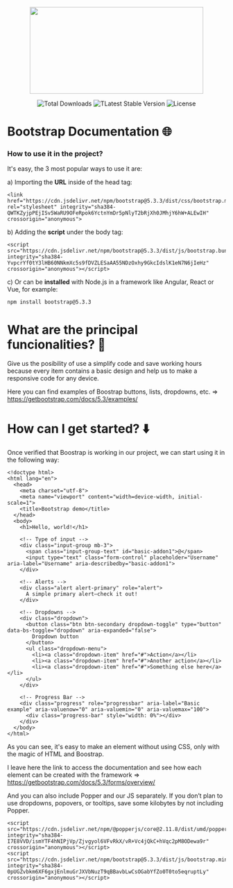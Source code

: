 <p align="center">
  <a href="https://getbootstrap.com/" target="_blank">
    <img src="https://i.imgur.com/UURHBWT.png" width="400" height="200">
  </a>
</p>

<p align="center">
  <img src="https://img.shields.io/badge/downloads-+500M-5555ff" alt="Total Downloads">
  <img src="https://img.shields.io/badge/version-v5-green" alt="TLatest Stable Version">
  <img src="https://img.shields.io/badge/license-MIT-yellow" alt="License">
</p>

# Bootstrap Documentation 🌐

### How to use it in the project?

It's easy, the 3 most popular ways to use it are:

a) Importing the **URL** inside of the head tag: 
```
<link href="https://cdn.jsdelivr.net/npm/bootstrap@5.3.3/dist/css/bootstrap.min.css" rel="stylesheet" integrity="sha384-QWTKZyjpPEjISv5WaRU9OFeRpok6YctnYmDr5pNlyT2bRjXh0JMhjY6hW+ALEwIH" crossorigin="anonymous">
```

b) Adding the **script** under the body tag:
```
<script src="https://cdn.jsdelivr.net/npm/bootstrap@5.3.3/dist/js/bootstrap.bundle.min.js" integrity="sha384-YvpcrYf0tY3lHB60NNkmXc5s9fDVZLESaAA55NDzOxhy9GkcIdslK1eN7N6jIeHz" crossorigin="anonymous"></script>
```

c) Or can be **installed** with Node.js in a framework like Angular, React or Vue, for example:
```
npm install bootstrap@5.3.3
```
# What are the principal funcionalities? 💎

Give us the posibility of use a simplify code and save working hours because every item contains a basic design and help us to make a responsive code for any device.

Here you can find examples of Boostrap buttons, lists, dropdowns, etc. => https://getbootstrap.com/docs/5.3/examples/

# How can I get started? ⬇️

Once verified that Boostrap is working in our project, we can start using it in the following way:
```
<!doctype html>
<html lang="en">
  <head>
    <meta charset="utf-8">
    <meta name="viewport" content="width=device-width, initial-scale=1">
    <title>Bootstrap demo</title>
  </head>
  <body>
    <h1>Hello, world!</h1>

    <!-- Type of input -->
    <div class="input-group mb-3">
      <span class="input-group-text" id="basic-addon1">@</span>
      <input type="text" class="form-control" placeholder="Username" aria-label="Username" aria-describedby="basic-addon1">
    </div>

    <!-- Alerts -->
    <div class="alert alert-primary" role="alert">
      A simple primary alert—check it out!
    </div>

    <!-- Dropdowns -->
    <div class="dropdown">
      <button class="btn btn-secondary dropdown-toggle" type="button" data-bs-toggle="dropdown" aria-expanded="false">
        Dropdown button
      </button>
      <ul class="dropdown-menu">
        <li><a class="dropdown-item" href="#">Action</a></li>
        <li><a class="dropdown-item" href="#">Another action</a></li>
        <li><a class="dropdown-item" href="#">Something else here</a></li>
      </ul>
    </div>

    <!-- Progress Bar -->
    <div class="progress" role="progressbar" aria-label="Basic example" aria-valuenow="0" aria-valuemin="0" aria-valuemax="100">
      <div class="progress-bar" style="width: 0%"></div>
    </div>
  </body>
</html>
```
As you can see, it's easy to make an element without using CSS, only with the magic of HTML and Boostrap.

I leave here the link to access the documentation and see how each element can be created with the framework => https://getbootstrap.com/docs/5.3/forms/overview/

And you can also include Popper and our JS separately. If you don’t plan to use dropdowns, popovers, or tooltips, save some kilobytes by not including Popper.
```
<script src="https://cdn.jsdelivr.net/npm/@popperjs/core@2.11.8/dist/umd/popper.min.js" integrity="sha384-I7E8VVD/ismYTF4hNIPjVp/Zjvgyol6VFvRkX/vR+Vc4jQkC+hVqc2pM8ODewa9r" crossorigin="anonymous"></script>
<script src="https://cdn.jsdelivr.net/npm/bootstrap@5.3.3/dist/js/bootstrap.min.js" integrity="sha384-0pUGZvbkm6XF6gxjEnlmuGrJXVbNuzT9qBBavbLwCsOGabYfZo0T0to5eqruptLy" crossorigin="anonymous"></script>
```
